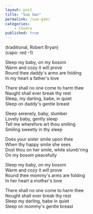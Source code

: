 ```yaml
---
layout: post
title: "Suo Gan"
permalink: /suo-gan/
categories: 
    - Covers
published: true
---
```


(traditional, Robert Bryan)  
(capo: red -1)

Sleep my baby, on my bosom  
Warm and cozy it will prove  
Round thee daddy's arms are folding  
In my heart a father's love  
  
There shall no one come to harm thee  
Naught shall ever break thy rest  
Sleep, my darling, babe, in quiet  
Sleep on daddy's gentle breast  
  
Sleep serenely, baby, slumber  
Lovely baby, gently sleep  
Tell me wherefore art thou smiling  
Smiling sweetly in thy sleep  
  
Does your sister smile upon thee  
When thy happy smile she sees  
Dost thou on her smile, while slumb'ring  
On my bosom peacefully  
  
Sleep my baby, on my bosom  
Warm and cozy it will prove  
Round thee mommy's arms are folding  
In her heart a mother's love  
  
There shall no one come to harm thee  
Nought shall ever break thy rest  
Sleep my darling, babe in quiet  
Sleep on mommy's gentle breast  
